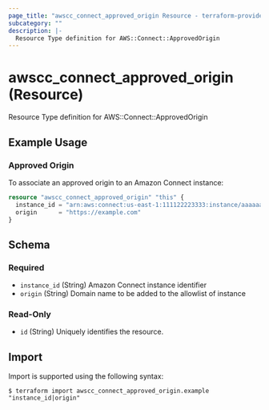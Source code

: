 ```yaml
---
page_title: "awscc_connect_approved_origin Resource - terraform-provider-awscc"
subcategory: ""
description: |-
  Resource Type definition for AWS::Connect::ApprovedOrigin
---
```


# awscc_connect_approved_origin (Resource)

Resource Type definition for AWS::Connect::ApprovedOrigin

## Example Usage

### Approved Origin
To associate an approved origin to an Amazon Connect instance:
```terraform
resource "awscc_connect_approved_origin" "this" {
  instance_id = "arn:aws:connect:us-east-1:111122223333:instance/aaaaaaaa-bbbb-cccc-dddd-eeeeeeeeeeee"
  origin      = "https://example.com"
}
```

<!-- schema generated by tfplugindocs -->
## Schema

### Required

- `instance_id` (String) Amazon Connect instance identifier
- `origin` (String) Domain name to be added to the allowlist of instance

### Read-Only

- `id` (String) Uniquely identifies the resource.

## Import

Import is supported using the following syntax:

```shell
$ terraform import awscc_connect_approved_origin.example "instance_id|origin"
```